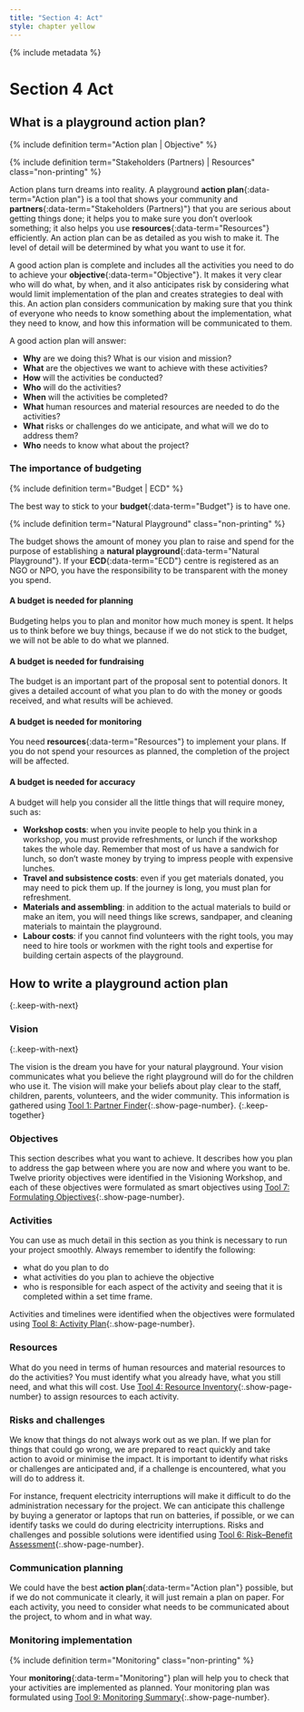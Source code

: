 ```yaml
---
title: "Section 4: Act"
style: chapter yellow
---
```


{% include metadata %}

# **Section 4** Act

## What is a playground action plan?

{% include definition term="Action plan | Objective" %}

{% include definition term="Stakeholders (Partners) | Resources" class="non-printing" %}

Action plans turn dreams into reality. A playground **action plan**{:data-term="Action plan"} is a tool that shows your community and **partners**{:data-term="Stakeholders (Partners)"} that you are serious about getting things done; it helps you to make sure you don’t overlook something; it also helps you use **resources**{:data-term="Resources"} efficiently. An action plan can be as detailed as you wish to make it. The level of detail will be determined by what you want to use it for.

A good action plan is complete and includes all the activities you need to do to achieve your **objective**{:data-term="Objective"}. It makes it very clear who will do what, by when, and it also anticipates risk by considering what would limit implementation of the plan and creates strategies to deal with this. An action plan considers communication by making sure that you think of everyone who needs to know something about the implementation, what they need to know, and how this information will be communicated to them.

A good action plan will answer:

* **Why** are we doing this? What is our vision and mission?
* **What** are the objectives we want to achieve with these activities?
* **How** will the activities be conducted?
* **Who** will do the activities?
* **When** will the activities be completed?
* **What** human resources and material resources are needed to do the activities?
* **What** risks or challenges do we anticipate, and what will we do to address them?
* **Who** needs to know what about the project?

### The importance of budgeting

{% include definition term="Budget | ECD" %}

The best way to stick to your **budget**{:data-term="Budget"} is to have one.

{% include definition term="Natural Playground" class="non-printing" %}

The budget shows the amount of money you plan to raise and spend for the purpose of establishing a **natural playground**{:data-term="Natural Playground"}. If your **ECD**{:data-term="ECD"} centre is registered as an NGO or NPO, you have the responsibility to be transparent with the money you spend.

#### A budget is needed for planning

Budgeting helps you to plan and monitor how much money is spent. It helps us to think before we buy things, because if we do not stick to the budget, we will not be able to do what we planned.

#### A budget is needed for fundraising

The budget is an important part of the proposal sent to potential donors. It gives a detailed account of what you plan to do with the money or goods received, and what results will be achieved.

#### A budget is needed for monitoring

You need **resources**{:data-term="Resources"} to implement your plans. If you do not spend your resources as planned, the completion of the project will be affected.

#### A budget is needed for accuracy

A budget will help you consider all the little things that will require money, such as:

* **Workshop costs**: when you invite people to help you think in a workshop, you must provide refreshments, or lunch if the workshop takes the whole day. Remember that most of us have a sandwich for lunch, so don’t waste money by trying to impress people with expensive lunches.
* **Travel and subsistence costs**: even if you get materials donated, you may need to pick them up. If the journey is long, you must plan for refreshment.
* **Materials and assembling**: in addition to the actual materials to build or make an item, you will need things like screws, sandpaper, and cleaning materials to maintain the playground.
* **Labour costs**: if you cannot find volunteers with the right tools, you may need to hire tools or workmen with the right tools and expertise for building certain aspects of the playground.

## How to write a playground action plan
{:.keep-with-next}

### Vision
{:.keep-with-next}

The vision is the dream you have for your natural playground. Your vision communicates what you believe the right playground will do for the children who use it. The vision will make your beliefs about play clear to the staff, children, parents, volunteers, and the wider community. This information is gathered using [Tool 1: Partner Finder](06-01.html){:.show-page-number}.
{:.keep-together}

### Objectives

This section describes what you want to achieve. It describes how you plan to address the gap between where you are now and where you want to be. Twelve priority objectives were identified in the Visioning Workshop, and each of these objectives were formulated as smart objectives using [Tool 7: Formulating Objectives](06-07.html){:.show-page-number}.

### Activities

You can use as much detail in this section as you think is necessary to run your project smoothly. Always remember to identify the following: 

* what do you plan to do
* what activities do you plan to achieve the objective
* who is responsible for each aspect of the activity and seeing that it is completed within a set time frame.

Activities and timelines were identified when the objectives were formulated using [Tool 8: Activity Plan](06-08.html){:.show-page-number}.

### Resources

What do you need in terms of human resources and material resources to do the activities? You must identify what you already have, what you still need, and what this will cost. Use [Tool 4: Resource Inventory](06-04.html){:.show-page-number} to assign resources to each activity.

### Risks and challenges

We know that things do not always work out as we plan. If we plan for things that could go wrong, we are prepared to react quickly and take action to avoid or minimise the impact. It is important to identify what risks or challenges are anticipated and, if a challenge is encountered, what you will do to address it.

For instance, frequent electricity interruptions will make it difficult to do the administration necessary for the project. We can anticipate this challenge by buying a generator or laptops that run on batteries, if possible, or we can identify tasks we could do during electricity interruptions. Risks and challenges and possible solutions were identified using [Tool 6: Risk–Benefit Assessment](06-06.html){:.show-page-number}.

### Communication planning

We could have the best **action plan**{:data-term="Action plan"} possible, but if we do not communicate it clearly, it will just remain a plan on paper. For each activity, you need to consider what needs to be communicated about the project, to whom and in what way.

### Monitoring implementation

{% include definition term="Monitoring" class="non-printing" %}

Your **monitoring**{:data-term="Monitoring"} plan will help you to check that your activities are implemented as planned. Your monitoring plan was formulated using [Tool 9: Monitoring Summary](06-09.html){:.show-page-number}.

